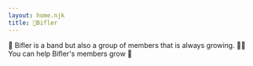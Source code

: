 ```yaml
---
layout: home.njk
title: 🍆Bifler
---
```



🥬 Bifler is a band but also a group of members that is always growing.  🫵🏿 You can help Bifler's members grow 🍍